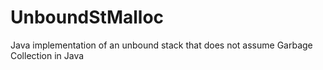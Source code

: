 UnboundStMalloc
===============
Java implementation of an unbound stack that does not assume Garbage Collection in Java
